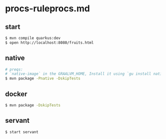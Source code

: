 # procs-ruleprocs.md
## start
```sh
$ mvn compile quarkus:dev
$ open http://localhost:8080/fruits.html
```

## native
```sh
# preqs: 
# `native-image` in the GRAALVM_HOME, Install it using `gu install native-image`
$ mvn package -Pnative -DskipTests
```

## docker
```bash
$ mvn package -DskipTests
```

## servant
```bash
$ start servant
```


